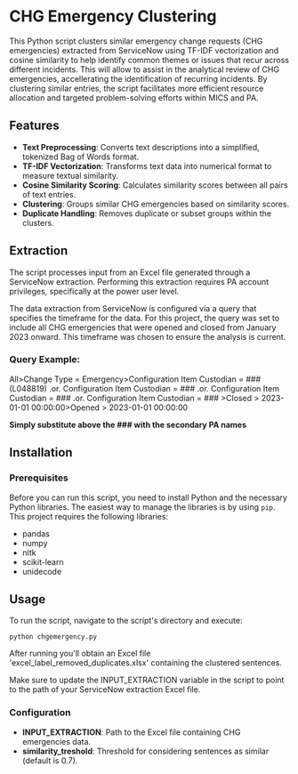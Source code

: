 # CHG Emergency Clustering

This Python script clusters similar emergency change requests (CHG emergencies) extracted from ServiceNow using TF-IDF vectorization and cosine similarity to help identify common themes or issues that recur across different incidents.
This will allow to assist in the analytical review of CHG emergencies, accellerating the identification of recurring incidents. By clustering similar entries, the script facilitates more efficient resource allocation and targeted problem-solving efforts within MICS and PA.

## Features

- **Text Preprocessing**: Converts text descriptions into a simplified, tokenized Bag of Words format.
- **TF-IDF Vectorization**: Transforms text data into numerical format to measure textual similarity.
- **Cosine Similarity Scoring**: Calculates similarity scores between all pairs of text entries.
- **Clustering**: Groups similar CHG emergencies based on similarity scores.
- **Duplicate Handling**: Removes duplicate or subset groups within the clusters.

## Extraction
The script processes input from an Excel file generated through a ServiceNow extraction. Performing this extraction requires PA account privileges, specifically at the power user level.

The data extraction from ServiceNow is configured via a query that specifies the timeframe for the data. For this project, the query was set to include all CHG emergencies that were opened and closed from January 2023 onward. This timeframe was chosen to ensure the analysis is current.


### Query Example:

All>Change Type = Emergency>Configuration Item Custodian = ### (L048819) .or. Configuration Item Custodian = ### .or. Configuration Item Custodian = ### .or. Configuration Item Custodian = ### >Closed > 2023-01-01 00:00:00>Opened > 2023-01-01 00:00:00

**Simply substitute above the ### with the secondary PA names**


## Installation

### Prerequisites

Before you can run this script, you need to install Python and the necessary Python libraries. The easiest way to manage the libraries is by using `pip`. This project requires the following libraries:

- pandas
- numpy
- nltk
- scikit-learn
- unidecode

## Usage

To run the script, navigate to the script's directory and execute:
```
python chgemergency.py
```
After running you'll obtain an Excel file 'excel_label_removed_duplicates.xlsx' containing the clustered sentences.

Make sure to update the INPUT_EXTRACTION variable in the script to point to the path of your ServiceNow extraction Excel file.

### Configuration
- **INPUT_EXTRACTION**: Path to the Excel file containing CHG emergencies data.
- **similarity_treshold**: Threshold for considering sentences as similar (default is 0.7).
